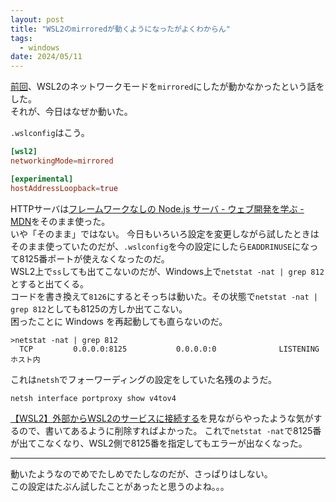 ```yaml
---
layout: post
title: "WSL2のmirroredが動くようになったがよくわからん"
tags:
  - windows
date: 2024/05/11
---
```


[前回](20240508-wsl2.md)、WSL2のネットワークモードを`mirrored`にしたが動かなかったという話をした。  
それが、今日はなぜか動いた。

`.wslconfig`はこう。

```conf
[wsl2]
networkingMode=mirrored

[experimental]
hostAddressLoopback=true
```

HTTPサーバは[フレームワークなしの Node.js サーバ - ウェブ開発を学ぶ - MDN](https://developer.mozilla.org/ja/docs/Learn/Server-side/Node_server_without_framework)をそのまま使った。  
いや「そのまま」ではない。
今日もいろいろ設定を変更しながら試したときはそのまま使っていたのだが、`.wslconfig`を今の設定にしたら`EADDRINUSE`になって8125番ポートが使えなくなったのだ。  
WSL2上で`ss`しても出てこないのだが、Windows上で`netstat -nat | grep 812`とすると出てくる。  
コードを書き換えて`8126`にするとそっちは動いた。その状態で`netstat -nat | grep 812`としても8125の方しか出てこない。  
困ったことに Windows を再起動しても直らないのだ。

```windows
>netstat -nat | grep 812
  TCP         0.0.0.0:8125           0.0.0.0:0              LISTENING       ホスト内
```

これは`netsh`でフォーワーディングの設定をしていた名残のようだ。

```windows
netsh interface portproxy show v4tov4
```

[【WSL2】外部からWSL2のサービスに接続する](https://zenn.dev/splusl_at/articles/wsl2-connect-outside)を見ながらやったような気がするので、書いてあるように削除すればよかった。 
これで`netstat -nat`で8125番が出てこなくなり、WSL2側で8125番を指定してもエラーが出なくなった。

----

動いたようなのでめでたしめでたしなのだが、さっぱりはしない。  
この設定はたぶん試したことがあったと思うのよね。。。  
